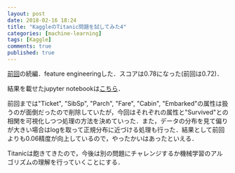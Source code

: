 ```yaml
---
layout: post
date: 2018-02-16 18:24
title: "KaggleのTitanic問題を試してみた4"
categories: [machine-learning]
tags: [Kaggle]
comments: true
published: true
---
```


[前回](/blog/2018/01/kaggle-third-trial/)の続編．feature engineeringした．スコアは0.78になった(前回は0.72)．

結果を載せたjupyter notebookは[こちら](https://gist.github.com/fhiyo/618c58615e664442075d396e32dcc39b)．

前回までは"Ticket", "SibSp", "Parch", "Fare", "Cabin", "Embarked"の属性は扱うのが面倒だったので削除していたが，今回はそれぞれの属性と"Survived"との相関を可視化しつつ処理の方法を決めていった．また，データの分布を見て偏りが大きい場合はlogを取って正規分布に近づける処理も行った．結果として前回よりも0.06精度が向上しているので，やったかいはあったといえる．

Titanicは飽きてきたので，今後は別の問題にチャレンジするか機械学習のアルゴリズムの理解を行っていくことにする．
